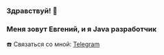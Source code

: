 ### Здравствуй! 👋

### Меня зовут Евгений, и я Java разработчик

☎️ Связаться со мной: [Telegram](https://t.me/eapashkov)

<!--
**EAPashkovJ/EAPashkovJ** is a ✨ _special_ ✨ repository because its `README.md` (this file) appears on your GitHub profile.

Here are some ideas to get you started:

- 🔭 I’m currently working on ...
- 🌱 I’m currently learning ...
- 👯 I’m looking to collaborate on ...
- 🤔 I’m looking for help with ...
- 💬 Ask me about ...
- 📫 How to reach me: ...
- 😄 Pronouns: ...
- ⚡ Fun fact: ...
-->
